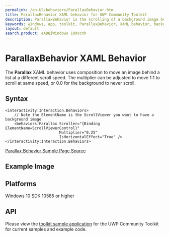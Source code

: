 ```yaml
---
permalink: /en-US/behaviors/ParallaxBehavior.htm
title: ParallaxBehavior XAML behavior for UWP Community Toolkit
description: ParallaxBehavior is the scrolling of a background image behind a scrollview at a different speed than the list scrolls
keywords: windows, app, toolkit, ParallaxBehavior, XAML behavior, background image, custom scrolling behavior
layout: default
search.product: eADQiWindows 10XVcnh
---
```


# ParallaxBehavior XAML Behavior
The **Parallax** XAML behavior uses composition to move an image behind a list at a different scroll speed. The multiplier can be adjusted to move 1:1 to scroll at same speed, or 0.0 for the background to never scroll.


## Syntax
```xaml
<interactivity:Interaction.Behaviors>
	// Note the ElementName is the ScrollViewer you want to have a background image
    <behaviors:Parallax Scroller="{Binding ElementName=ScrollViewerControl}"
                        Multiplier="0.25"
                        IsHorizontalEffect="True" />
</interactivity:Interaction.Behaviors>
```

[Parallax Behavior Sample Page Source](https://github.com/Microsoft/UWPCommunityToolkit/tree/master/Microsoft.Toolkit.Uwp.SampleApp/SamplePages/ParallaxBehavior)

## Example Image


## Platforms

Windows 10 SDK 10585 or higher

## API

Please view the [toolkit sample application](https://github.com/Microsoft/UWPCommunityToolkit/tree/master/Microsoft.Toolkit.Uwp.SampleApp) for the UWP Community Toolkit for current samples and example code.